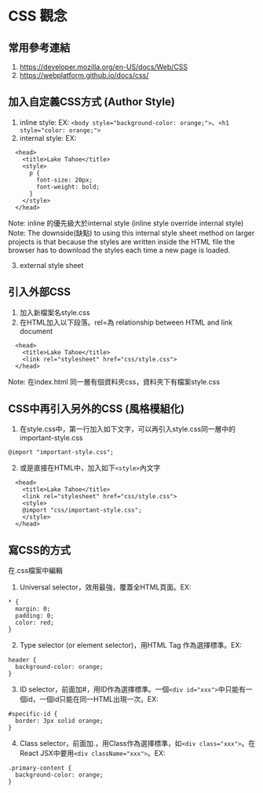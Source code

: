 # CSS 觀念

## 常用參考連結
1. https://developer.mozilla.org/en-US/docs/Web/CSS   
2. https://webplatform.github.io/docs/css/

## 加入自定義CSS方式 (Author Style)
1. inline style: EX: ```<body style="background-color: orange;">```、```<h1 style="color: orange;">```
2. internal style: EX:  
```
  <head>
    <title>Lake Tahoe</title>
    <style>
      p {
        font-size: 20px;
        font-weight: bold;
      }
    </style>
  </head>
```
  Note: inline 的優先級大於internal style (inline style override internal style)  
  Note: The downside(缺點) to using this internal style sheet method on larger projects is that 
because the styles are written inside the HTML file
the browser has to download the styles each time a new page is loaded.      
  
3. external style sheet

## 引入外部CSS
1. 加入新檔案名style.css
2. 在HTML加入以下段落。rel=為 relationship between HTML and link document
```
  <head>
    <title>Lake Tahoe</title>
    <link rel="stylesheet" href="css/style.css">
  </head>
```
Note: 在index.html 同一層有個資料夾css，資料夾下有檔案style.css

## CSS中再引入另外的CSS (風格模組化)
1. 在style.css中，第一行加入如下文字，可以再引入style.css同一層中的important-style.css
```
@import "important-style.css";
```
2. 或是直接在HTML中，加入如下```<style>```內文字
```
  <head>
    <title>Lake Tahoe</title>
    <link rel="stylesheet" href="css/style.css">
    <style>
    @import "css/important-style.css";
    </style>
  </head>
```
## 寫CSS的方式
在.css檔案中編輯  
1. Universal selector，效用最強，覆蓋全HTML頁面。EX:
```
* {
  margin: 0;
  padding: 0;
  color: red;
}
```
2. Type selector (or element selector)，用HTML Tag 作為選擇標準。EX:
```
header {
  background-color: orange;
}
```
3. ID selector，前面加#，用ID作為選擇標準。一個```<div id="xxx">```中只能有一個id，一個id只能在同一HTML出現一次。EX:
```
#specific-id {
  border: 3px solid orange;
}
```
4. Class selector，前面加.，用Class作為選擇標準，如```<div class="xxx">```。在 React JSX中要用```<div className="xxx">```。EX:
```
.primary-content {
  background-color: orange;
}
```
